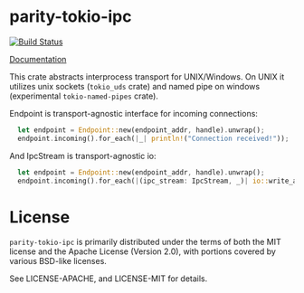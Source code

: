 # parity-tokio-ipc

[![Build Status](https://travis-ci.org/NikVolf/parity-tokio-ipc.svg?branch=master)](https://travis-ci.org/NikVolf/parity-tokio-ipc)

[Documentation](https://nikvolf.github.io/parity-tokio-ipc)

This crate abstracts interprocess transport for UNIX/Windows. On UNIX it utilizes unix sockets (`tokio_uds` crate) and named pipe on windows (experimental `tokio-named-pipes` crate).

Endpoint is transport-agnostic interface for incoming connections:
```rust
  let endpoint = Endpoint::new(endpoint_addr, handle).unwrap();
  endpoint.incoming().for_each(|_| println!("Connection received!"));
```

And IpcStream is transport-agnostic io:
```rust
  let endpoint = Endpoint::new(endpoint_addr, handle).unwrap();
  endpoint.incoming().for_each(|(ipc_stream: IpcStream, _)| io::write_all(ipc_stream, b"Hello!"));
```


# License

`parity-tokio-ipc` is primarily distributed under the terms of both the MIT
license and the Apache License (Version 2.0), with portions covered by various
BSD-like licenses.

See LICENSE-APACHE, and LICENSE-MIT for details.
